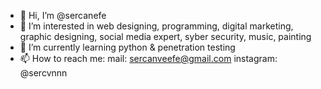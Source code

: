 - 👋 Hi, I’m @sercanefe
- 👀 I’m interested in web designing, programming, digital marketing, graphic designing, social media expert, syber security, music, painting
- 🌱 I’m currently learning python & penetration testing
- 📫 How to reach me:
  mail: sercanveefe@gmail.com
  instagram: @sercvnnn 

<!---
sercanefe/sercanefe is a ✨ special ✨ repository because its `README.md` (this file) appears on your GitHub profile.
You can click the Preview link to take a look at your changes.
--->
